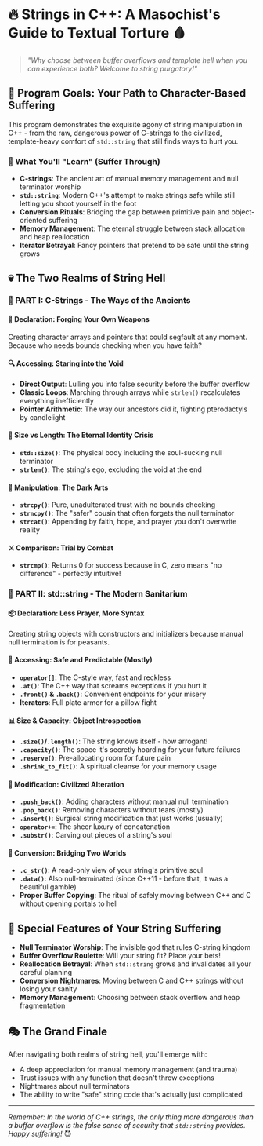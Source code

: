 # 🔥 Strings in C++: A Masochist's Guide to Textual Torture 🩸

> *"Why choose between buffer overflows and template hell when you can experience both? Welcome to string purgatory!"*

## 🎯 Program Goals: Your Path to Character-Based Suffering

This program demonstrates the exquisite agony of string manipulation in C++ - from the raw, dangerous power of C-strings to the civilized, template-heavy comfort of `std::string` that still finds ways to hurt you.

### 🎪 What You'll "Learn" (Suffer Through)

- **C-strings**: The ancient art of manual memory management and null terminator worship
- **`std::string`**: Modern C++'s attempt to make strings safe while still letting you shoot yourself in the foot
- **Conversion Rituals**: Bridging the gap between primitive pain and object-oriented suffering
- **Memory Management**: The eternal struggle between stack allocation and heap reallocation
- **Iterator Betrayal**: Fancy pointers that pretend to be safe until the string grows

## 💀 The Two Realms of String Hell

### 🦖 PART I: C-Strings - The Ways of the Ancients

#### 🔪 Declaration: Forging Your Own Weapons
Creating character arrays and pointers that could segfault at any moment. Because who needs bounds checking when you have faith?

#### 🔍 Accessing: Staring into the Void
- **Direct Output**: Lulling you into false security before the buffer overflow
- **Classic Loops**: Marching through arrays while `strlen()` recalculates everything inefficiently
- **Pointer Arithmetic**: The way our ancestors did it, fighting pterodactyls by candlelight

#### 📏 Size vs Length: The Eternal Identity Crisis
- **`std::size()`**: The physical body including the soul-sucking null terminator
- **`strlen()`**: The string's ego, excluding the void at the end

#### 🎪 Manipulation: The Dark Arts
- **`strcpy()`**: Pure, unadulterated trust with no bounds checking
- **`strncpy()`**: The "safer" cousin that often forgets the null terminator
- **`strcat()`**: Appending by faith, hope, and prayer you don't overwrite reality

#### ⚔️ Comparison: Trial by Combat
- **`strcmp()`**: Returns 0 for success because in C, zero means "no difference" - perfectly intuitive!

### 🏰 PART II: std::string - The Modern Sanitarium

#### 📦 Declaration: Less Prayer, More Syntax
Creating string objects with constructors and initializers because manual null termination is for peasants.

#### 🎯 Accessing: Safe and Predictable (Mostly)
- **`operator[]`**: The C-style way, fast and reckless
- **`.at()`**: The C++ way that screams exceptions if you hurt it
- **`.front()` & `.back()`**: Convenient endpoints for your misery
- **Iterators**: Full plate armor for a pillow fight

#### 📊 Size & Capacity: Object Introspection
- **`.size()`/`.length()`**: The string knows itself - how arrogant!
- **`.capacity()`**: The space it's secretly hoarding for your future failures
- **`.reserve()`**: Pre-allocating room for future pain
- **`.shrink_to_fit()`**: A spiritual cleanse for your memory usage

#### 🎪 Modification: Civilized Alteration
- **`.push_back()`**: Adding characters without manual null termination
- **`.pop_back()`**: Removing characters without tears (mostly)
- **`.insert()`**: Surgical string modification that just works (usually)
- **`operator+=`**: The sheer luxury of concatenation
- **`.substr()`**: Carving out pieces of a string's soul

#### 🔄 Conversion: Bridging Two Worlds
- **`.c_str()`**: A read-only view of your string's primitive soul
- **`.data()`**: Also null-terminated (since C++11 - before that, it was a beautiful gamble)
- **Proper Buffer Copying**: The ritual of safely moving between C++ and C without opening portals to hell

## 🚨 Special Features of Your String Suffering

- **Null Terminator Worship**: The invisible god that rules C-string kingdom
- **Buffer Overflow Roulette**: Will your string fit? Place your bets!
- **Reallocation Betrayal**: When `std::string` grows and invalidates all your careful planning
- **Conversion Nightmares**: Moving between C and C++ strings without losing your sanity
- **Memory Management**: Choosing between stack overflow and heap fragmentation

## 🎭 The Grand Finale

After navigating both realms of string hell, you'll emerge with:
- A deep appreciation for manual memory management (and trauma)
- Trust issues with any function that doesn't throw exceptions
- Nightmares about null terminators
- The ability to write "safe" string code that's actually just complicated

---

*Remember: In the world of C++ strings, the only thing more dangerous than a buffer overflow is the false sense of security that `std::string` provides. Happy suffering!* 😈